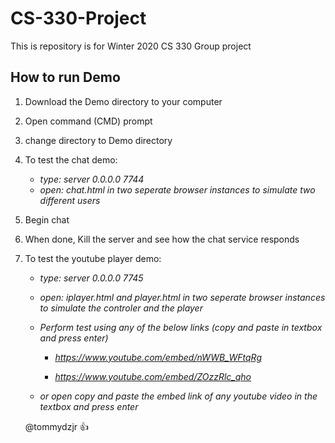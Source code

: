 # CS-330-Project
This is repository is for Winter 2020 CS 330 Group project 

## How to run Demo
1. Download the Demo directory to your computer
2. Open command (CMD) prompt
3. change directory to Demo directory
4. To test the chat demo:
     - *type: server 0.0.0.0 7744*
     - *open: chat.html in two seperate browser instances to simulate two different users*
5. Begin chat
6. When done, Kill the server and see how the chat service responds

7. To test the youtube player demo:
   - *type:  server 0.0.0.0 7745*
   
   - *open: iplayer.html and player.html in two seperate browser instances to simulate the controler and the player*
   
   - *Perform test using any of the below links (copy and paste in textbox and press enter)*
   
      - *https://www.youtube.com/embed/nWWB_WFtqRg*
      
     - *https://www.youtube.com/embed/ZOzzRlc_qho*
      
   - *or open copy and paste the embed link of any youtube video in the textbox and press enter*
   
   @tommydzjr :+1:
 
 
